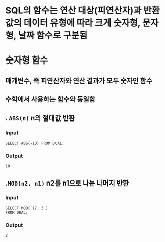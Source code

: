 # SQL의 함수는 연산 대상(피연산자)과 반환 값의 데이터 유형에 따라 크게 숫자형, 문자형, 날짜 함수로 구분됨

# 숫자형 함수
## 매개변수, 즉 피연산자와 연산 결과가 모두 숫자인 함수
## 수학에서 사용하는 함수와 동일함
  ## . `ABS(n)` n의 절대값 반환
  ### Input
  ```
  SELECT ABS(-10) FROM DUAL;
  ```
  ### Output
  ```
  10
  ```
  ## .`MOD(n2, n1)` n2를 n1으로 나눈 나머지 반환
  ### Input
  ```
  SELECT MOD( 17, 3 )
  FROM DUAL;
  ```
  ### Output
  ```
  2
  ```
  
# 
